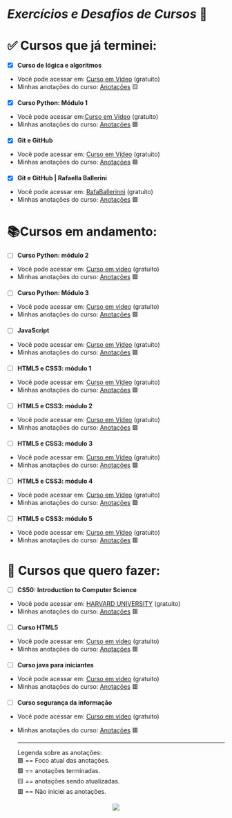 # *Exercícios e Desafios de Cursos* :memo:

# :white_check_mark: Cursos que já terminei:

- [x] **Curso de lógica e algoritmos**
  
* Você pode acessar em: [Curso em Vídeo](https://www.youtube.com/watch?v=8mei6uVttho&list=PLHz_AreHm4dmSj0MHol_aoNYCSGFqvfXV) (gratuito)
* Minhas anotações do curso: [Anotações]() :yellow_square: 
  
- [x] **Curso Python: Módulo 1**
* Você pode acessar em:[Curso em Vídeo](https://www.youtube.com/watch?v=S9uPNppGsGo&list=PLHz_AreHm4dlKP6QQCekuIPky1CiwmdI6) (gratuito)
* Minhas anotações do curso: [Anotações](https://github.com/maycondouglasbm/MyStudies/blob/main/Curso-em-video/Python/readme.md) :green_square: 
  
- [x] **Git e GitHub** 
* Você pode acessar em: [Curso em Vídeo](https://www.youtube.com/watch?v=xEKo29OWILE&list=PLHz_AreHm4dm7ZULPAmadvNhH6vk9oNZA) (gratuito)
* Minhas anotações do curso: [Anotações](https://github.com/maycondouglasbm/MyStudies/tree/main/Curso-em-video/Git-GitHub) :green_square:

- [x] **Git e GitHub | Rafaella Ballerini** 
* Você pode acessar em: [RafaBallerinni](https://www.youtube.com/watch?v=UBAX-13g8OM&list=PLhkO7OMKgT_rqwGYldqcFxyN4yjFgmDh8) (gratuito)
* Minhas anotações do curso: [Anotações](https://github.com/maycondouglasbm/MyStudies/tree/main/Curso-em-video/Git-GitHub) :green_square:
  
# :books:Cursos em andamento:

- [ ] **Curso Python: módulo 2**
* Você pode acessar em: [Curso em video](https://www.youtube.com/watch?v=nJkVHusJp6E&list=PLHz_AreHm4dk_nZHmxxf_J0WRAqy5Czye) (gratuito)
* Minhas anotações do curso: [Anotações]() :purple_square: 

- [ ] **Curso Python: Módulo 3**
* Você pode acessar em: [Curso em video](https://www.youtube.com/watch?v=0LB3FSfjvao&list=PLHz_AreHm4dksnH2jVTIVNviIMBVYyFnH) (gratuito)
* Minhas anotações do curso: [Anotações]() :purple_square:

- [ ] **JavaScript**
* Você pode acessar em: [Curso em Vídeo](https://www.youtube.com/watch?v=1-w1RfGIov4&list=PLHz_AreHm4dlsK3Nr9GVvXCbpQyHQl1o1) (gratuito)
* Minhas anotações do curso: [Anotações]() :purple_square:

- [ ] **HTML5 e CSS3: módulo 1**
* Você pode acessar em: [Curso em Vídeo](https://www.youtube.com/watch?v=Ejkb_YpuHWs&list=PLHz_AreHm4dkZ9-atkcmcBaMZdmLHft8n) (gratuito)
* Minhas anotações do curso: [Anotações]() :purple_square:

- [ ] **HTML5 e CSS3: módulo 2**
* Você pode acessar em: [Curso em Vídeo](https://www.youtube.com/watch?v=vPNIAJ9B4hg&list=PLHz_AreHm4dlUpEXkY1AyVLQGcpSgVF8s) (gratuito)
* Minhas anotações do curso: [Anotações]() :purple_square:

- [ ] **HTML5 e CSS3: módulo 3**
* Você pode acessar em: [Curso em Vídeo](https://www.youtube.com/watch?v=ofFgnDtn_1c&list=PLHz_AreHm4dmcAviDwiGgHbeEJToxbOpZ) (gratuito)
* Minhas anotações do curso: [Anotações]() :purple_square:

- [ ] **HTML5 e CSS3: módulo 4**
* Você pode acessar em: [Curso em Vídeo](https://www.youtube.com/watch?v=zHKHMmEG9vE&list=PLHz_AreHm4dkcVCk2Bn_fdVQ81Fkrh6WT) (gratuito)
* Minhas anotações do curso: [Anotações]() :purple_square:

- [ ] **HTML5 e CSS3: módulo 5**
* Você pode acessar em: [Curso em Vídeo]() (gratuito)
* Minhas anotações do curso: [Anotações]() :red_square:

# :date: Cursos que quero fazer:

- [ ] **CS50: Introduction to Computer Science**
* Você pode acessar em: [HARVARD UNIVERSITY](https://pll.harvard.edu/course/cs50-introduction-computer-science?delta=0) (gratuito)
* Minhas anotações do curso: [Anotações]() :red_square:

- [ ] **Curso HTML5**
* Você pode acessar em: [Curso em video](https://www.youtube.com/watch?v=epDCjksKMok&list=PLHz_AreHm4dlAnJ_jJtV29RFxnPHDuk9o) (gratuito)
* Minhas anotações do curso: [Anotações]()  :red_square:

- [ ] **Curso java para iniciantes**
* Você pode acessar em: [Curso em video](https://www.youtube.com/watch?v=sTX0UEplF54&list=PLHz_AreHm4dkI2ZdjTwZA4mPMxWTfNSpR) (gratuito)
* Minhas anotações do curso: [Anotações]() :red_square:

- [ ] **Curso segurança da informação**
* Você pode acessar em: [Curso em video](https://www.youtube.com/watch?v=UMJgG-hp0f8&list=PLHz_AreHm4dkYS6J9KeYgCCVpo5OXkvgE) (gratuito)
* Minhas anotações do curso: [Anotações]() :red_square:

  ---
  Legenda sobre as anotações:  
  :purple_square: == Foco atual das anotações.  
  :green_square: == anotações terminadas.  
  :yellow_square: == anotações sendo atualizadas.  
  :red_square: == Não iniciei as anotações.


<div align="center">
  <img src="https://user-images.githubusercontent.com/124575968/221172659-afb99eb5-05e6-41af-9212-78c495fd4a86.png" widht"300px" />
</div>